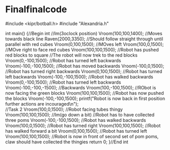 # Finalfinalcode

#include <kipr/botball.h>
#include "Alexandria.h"

int main()
{//Begin int
    //Im(3oclock position)
    Vroom(100,100,1400);
      //Moves towards black line
    Raven(2000,3350);
      //Should follow straight through until parallel with red cubes
    Vroom(0,100,1500);
      //MOves left
    Vroom(100,0,1500);
      //MOve right to face red cubes
    Vroom(100,100,1500);
      //Robot has pushed red blocks to square
      //The robot will now trek to the red blocks
    Vroom(0,-100,1500);
      //Robot has turned left backwards
    Vroom(-100,-100,1500);
      //Robot has moved backwards
    Vroom(-100,0,1500);
      //Robot has turned right backwards
    Vroom(0,100,1500);
      //Robot has turned left backwards
    Vroom(-100,-100,1500);
      //Robot has walked backwards
    Vroom(0,-100,1500);
      //Robot has turned left backwards
    Vroom(-100,-100,-1500);
      //Backwards
    Vroom(100,-100,1500);
      //RObot is now facing the green blocks
    Vroom(100,100,1500); 
      //Robot has now pushed the blocks
    Vroom(-100,-100,1500);
    printf("Robot is now back in first position further actions are incouraged\n");           
    //Task 2
    Vroom(100,0,1500);
      //Robot facing tubes thingy
    Vroom(100,100,1500);
      //Im(go down a bit)
      //Robot has to have collected three poms
    Vroom(-100,-100,1500);
      //Robot has walked backwards
    Vroom(100,0,1500);
      //Robot has turned right
    Vroom(100,100,1500);
      //Robot has walked forward a bit
    Vroom(0,100,1500);
      //Robot has turned left
    Vroom(100,100,1500);
      //Robot is now in front of second set of pom poms, claw should have collected the thingies
    return 0; 
}//End int
